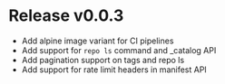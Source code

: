 # Release v0.0.3

- Add alpine image variant for CI pipelines
- Add support for `repo ls` command and _catalog API
- Add pagination support on tags and repo ls
- Add support for rate limit headers in manifest API

